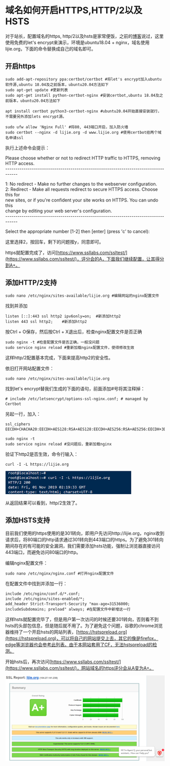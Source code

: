 # 域名如何开启HTTPS,HTTP/2以及HSTS


对于站长，配置域名的https, http/2以及hsts是家常便饭，之前的[博客](https://lijie.org/2016/06/27/vultr-vps%e9%85%8d%e7%bd%ae%e7%ac%94%e8%ae%b0/)说过，这里使用免费的let's encrypt来演示，环境是ubuntu18.04 + nginx，域名使用lijie.org，下面的命令替换成自己的域名即可。

## 开启https
```shell
sudo add-apt-repository ppa:certbot/certbot #将let's encrypt加入ubuntu软件源,ubuntu 18.04及之前版本，ubuntu20.04方法如下
sudo apt-get update #更新列表
sudo apt-get install python-certbot-nginx #安装certbot,ubuntu 18.04及之前版本，ubuntu20.04方法如下  
  
apt install certbot python3-certbot-nginx #ubuntu20.04开始直接安装就行，不需要另外添加lets encrypt源。

sudo ufw allow 'Nginx Full' #将80, 443端口开启，加入防火墙
sudo certbot --nginx -d lijie.org -d www.lijie.org #使用certbot给两个域名申请ssl
```
执行上述命令会提示：

Please choose whether or not to redirect HTTP traffic to HTTPS, removing HTTP access.  
\------------------------------------------------------------------------------------

1: No redirect - Make no further changes to the webserver configuration.  
2: Redirect - Make all requests redirect to secure HTTPS access. Choose this for  
new sites, or if you're confident your site works on HTTPS. You can undo this  
change by editing your web server's configuration.  
\------------------------------------------------------------------------------------ 

Select the appropriate number [1-2] then [enter] (press 'c' to cancel):

这里选择2，按回车，剩下的问题按y，同意即可。

https就配置完成了，访问[https://www.ssllabs.com/ssltest/](https://www.ssllabs.com/ssltest/)，评分会的A，下面我们继续配置，让其得分到A+。

## 添加HTTP/2支持
```shell
sudo nano /etc/nginx/sites-available/lijie.org #编辑网站的nginx配置文件
```
找到并添加
```nginx
listen [::]:443 ssl http2 ipv6only=on;  #新添加http2
listen 443 ssl http2;    #新添加http2
```
按Ctrl + O保存，然后按Ctrl + X退出后，检查nginx配置文件是否正确
```shell
sudo nginx -t #检查配置文件是否正确，一般没问题
sudo service nginx reload #重新加载nginx配置文件，使得修改生效
```
这样http/2配置基本完成，下面来提高http2的安全性。

依旧打开网站配置文件：
```shell
sudo nano /etc/nginx/sites-available/lijie.org
```
找到let's encrypt替我们生成的下面的语句，前面添加#号将其注释掉：
```nginx
# include /etc/letsencrypt/options-ssl-nginx.conf; # managed by Certbot
```
另起一行，加入：
```nginx
ssl_ciphers EECDH+CHACHA20:EECDH+AES128:RSA+AES128:EECDH+AES256:RSA+AES256:EECDH+3DES:RSA+3DES:!MD5;
```
```shell
sudo nginx -t 
sudo service nginx reload #没问题后，重新加载nginx
```
验证下http2是否生效，命令行输入：
```shell
curl -I -L https://lijie.org
```
![](images/FinalShell-2.9.8-2019_11_1-10_24_09-2.png)

从返回结果可以看到，http/2生效了。

## 添加HSTS支持

目前我们使用的https使用的是301转向，即用户先访问http://lijie.org，nginx收到请求后，将80端口的http请求通过301转向到443端口的https。为了避免301转向期间存在的有可能的安全漏洞，我们需要添加hsts功能，强制让浏览器直接访问443端口，而避免访问80端口的http。

编辑nginx配置文件：
```shell
sudo nano /etc/nginx/nginx.conf #打开nginx配置文件
```
在配置文件中找到并添加一行：
```nginx
include /etc/nginx/conf.d/*.conf;
include /etc/nginx/sites-enabled/*; 
add_header Strict-Transport-Security "max-age=31536000; includeSubdomains; preload" always; #在配置文件中新增这一行
```
这样hsts就配置完毕了，但是用户第一次访问的时候还要301转向，否则看不到hsts的头部包信息，但是随后就不用了。为了避免这个问题，谷歌的chrome浏览器维持了一个开启hsts的网站列表，[https://hstspreload.org](https://hstspreload.org)，可以将自己的网站提交上去，其它的像是firefox，edge等浏览器也会参考此列表。由于本网站套用了CF，无法hstspreload的检测。

开始hsts后，再次访问[https://www.ssllabs.com/ssltest/](https://www.ssllabs.com/ssltest/)，网站域名的https评分会从A变为A+。

![](images/3-New-Message-Google-Chrome-2019_11_1-10_43_21.png)
